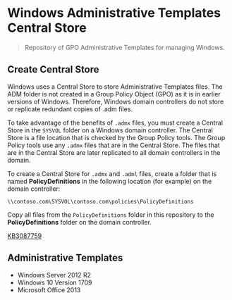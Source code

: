 # Windows Administrative Templates Central Store

> Repository of GPO Administrative Templates for managing Windows.


## Create Central Store

Windows uses a Central Store to store Administrative Templates files.
The ADM folder is not created in a Group Policy Object (GPO) as it is in earlier versions of Windows.
Therefore, Windows domain controllers do not store or replicate redundant copies of .adm files.


To take advantage of the benefits of `.admx` files, you must create a Central Store in the `SYSVOL` folder on a Windows domain controller.
The Central Store is a file location that is checked by the Group Policy tools.
The Group Policy tools use any `.admx` files that are in the Central Store.
The files that are in the Central Store are later replicated to all domain controllers in the domain.

To create a Central Store for `.admx` and `.adml` files, create a folder that is named **PolicyDefinitions** in the following location (for example) on the domain controller:

```
\\contoso.com\SYSVOL\contoso.com\policies\PolicyDefinitions
```

Copy all files from the `PolicyDefinitions` folder in this repository to the **PolicyDefinitions** folder on the domain controller.

[KB3087759](https://support.microsoft.com/en-us/kb/3087759)

## Administrative Templates

* Windows Server 2012 R2
* Windows 10 Version 1709
* Microsoft Office 2013
